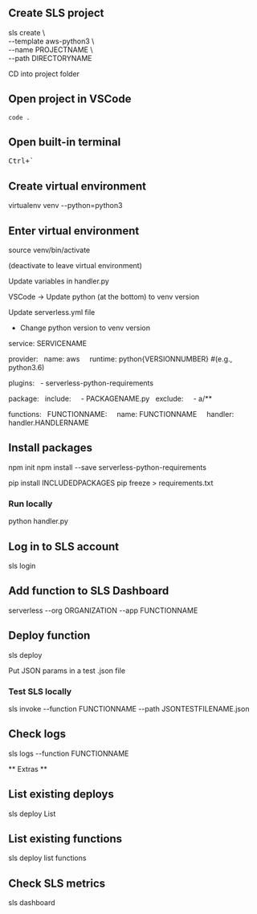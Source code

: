 ## Create SLS project
sls create \\ <br />
  --template aws-python3 \\ <br />
  --name PROJECTNAME \\ <br />
  --path DIRECTORYNAME

CD into project folder

## Open project in VSCode
`code .`

## Open built-in terminal
<pre>Ctrl+`</pre>

## Create virtual environment
virtualenv venv --python=python3

## Enter virtual environment
source venv/bin/activate

(deactivate to leave virtual environment)

Update variables in handler.py

VSCode -> Update python (at the bottom) to venv version

Update serverless.yml file
- Change python version to venv version

service: SERVICENAME

provider:
&nbsp;&nbsp;name: aws
&nbsp;&nbsp;&nbsp;&nbsp;runtime: python{VERSIONNUMBER} #(e.g., python3.6)

plugins:
&nbsp;&nbsp;- serverless-python-requirements

package:
&nbsp;&nbsp;include:
&nbsp;&nbsp;&nbsp;&nbsp;- PACKAGENAME.py
&nbsp;&nbsp;exclude:
&nbsp;&nbsp;&nbsp;&nbsp;- a/**

functions:
&nbsp;&nbsp;FUNCTIONNAME:
&nbsp;&nbsp;&nbsp;&nbsp;name: FUNCTIONNAME
&nbsp;&nbsp;&nbsp;&nbsp;handler: handler.HANDLERNAME


## Install packages
npm init
npm install --save serverless-python-requirements

pip install INCLUDEDPACKAGES
pip freeze > requirements.txt

### Run locally
python handler.py

## Log in to SLS account
sls login

## Add function to SLS Dashboard
serverless --org ORGANIZATION --app FUNCTIONNAME

## Deploy function
sls deploy


Put JSON params in a test .json file

### Test SLS locally
sls invoke --function FUNCTIONNAME --path JSONTESTFILENAME.json

## Check logs
sls logs --function FUNCTIONNAME


** Extras **

## List existing deploys
sls deploy List

## List existing functions
sls deploy list functions

## Check SLS metrics
sls dashboard
